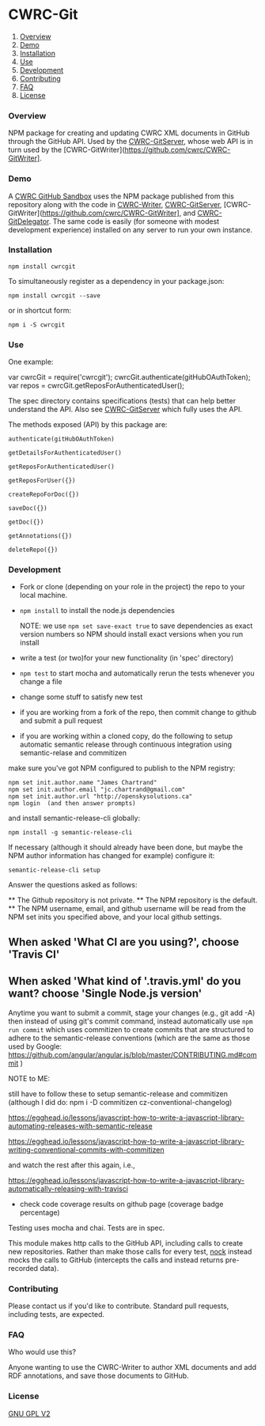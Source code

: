 # CWRC-Git

1. [Overview](#overview)
1. [Demo](#demo)
1. [Installation](#installation)
1. [Use](#use)
1. [Development](#development)
1. [Contributing](#contributing)
1. [FAQ](#faq)
1. [License](#license)

### Overview

NPM package for creating and updating CWRC XML documents in GitHub through the GitHub API.  Used by the [CWRC-GitServer](https://github.com/cwrc/CWRC-GitServer), whose web API is in turn used by the [CWRC-GitWriter](https://github.com/cwrc/CWRC-GitWriter].

### Demo 

A [CWRC GitHub Sandbox](http://208.75.74.217/editor_github.html) uses the NPM package published from this repository along with the code in [CWRC-Writer](https://github.com/cwrc/CWRC-Writer), [CWRC-GitServer](https://github.com/cwrc/CWRC-GitServer), [CWRC-GitWriter](https://github.com/cwrc/CWRC-GitWriter], and [CWRC-GitDelegator](https://github.com/cwrc/CWRC-GitServer). The same code is easily (for someone with modest development experience) installed on any server to run your own instance.

### Installation

`npm install cwrcgit`   

To simultaneously register as a dependency in your package.json:

`npm install cwrcgit --save`   

or in shortcut form:

`npm i -S cwrcgit`

### Use

One example:

var cwrcGit = require('cwrcgit');
cwrcGit.authenticate(gitHubOAuthToken);
var repos = cwrcGit.getReposForAuthenticatedUser();

The spec directory contains specifications (tests) that can help better understand the API. Also see [CWRC-GitServer](https://github.com/cwrc/CWRC-GitServer) which fully uses the API.

The methods exposed (API) by this package are:

```
authenticate(gitHubOAuthToken)

getDetailsForAuthenticatedUser()

getReposForAuthenticatedUser()

getReposForUser({})

createRepoForDoc({})

saveDoc({})

getDoc({})

getAnnotations({})

deleteRepo({})
```

### Development

* Fork or clone (depending on your role in the project) the repo to your local machine.

* `npm install` to install the node.js dependencies 
	
	NOTE:  we use `npm set save-exact true` to save dependencies as exact version numbers so NPM should install exact versions when you run install

* write a test (or two)for your new functionality (in 'spec' directory)

* `npm test` to start mocha and automatically rerun the tests whenever you change a file

* change some stuff to satisfy new test

* if you are working from a fork of the repo, then commit change to github and submit a pull request

* if you are working within a cloned copy, do the following to setup automatic semantic release through continuous integration using semantic-relase and commitizen

make sure you've got NPM configured to publish to the NPM registry:

```
npm set init.author.name "James Chartrand"
npm set init.author.email "jc.chartrand@gmail.com"
npm set init.author.url "http://openskysolutions.ca"
npm login  (and then answer prompts)
```

and install semantic-release-cli globally:

`npm install -g semantic-release-cli`

If necessary (although it should already have been done, but maybe the NPM author information has changed for example) configure it:

`semantic-release-cli setup`

Answer the questions asked as follows:

** The Github repository is not private.
** The NPM repository is the default.  
** The NPM username, email, and github username will be read from the NPM set inits you specified above, and your local github settings.  
## When asked 'What CI are you using?', choose 'Travis CI'
## When asked 'What kind of '.travis.yml' do you want?  choose 'Single Node.js version'

Anytime you want to submit a commit, stage your changes (e.g., git add -A) then instead of using git's commit command, instead automatically use `npm run commit` which uses commitizen to create commits that are structured to adhere to the semantic-release conventions (which are the same as those used by Google: https://github.com/angular/angular.js/blob/master/CONTRIBUTING.md#commit )

NOTE to ME:

still have to follow these to setup semantic-release and commitizen (although I did do:  npm i -D commitizen cz-conventional-changelog)

https://egghead.io/lessons/javascript-how-to-write-a-javascript-library-automating-releases-with-semantic-release

https://egghead.io/lessons/javascript-how-to-write-a-javascript-library-writing-conventional-commits-with-commitizen

and watch the rest after this again, i.e.,

https://egghead.io/lessons/javascript-how-to-write-a-javascript-library-automatically-releasing-with-travisci


* check code coverage results on github page (coverage badge percentage)

Testing uses mocha and chai.  Tests are in spec. 

This module makes http calls to the GitHub API, including calls to create new repositories.  Rather than make those calls for every test, [nock](https://github.com/node-nock/nock) instead mocks the calls to GitHub (intercepts the calls and instead returns pre-recorded data).  

### Contributing

Please contact us if you'd like to contribute.  Standard pull requests, including tests, are expected.

### FAQ

Who would use this?

Anyone wanting to use the CWRC-Writer to author XML documents and add RDF annotations, and save those documents to GitHub.

### License

[GNU GPL V2](LICENSE)